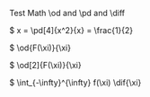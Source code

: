 Test Math \od and \pd and \diff

$ x = \pd[4]{x^2}{x} = \frac{1}{2}

$ \od{F(\xi)}{\xi}

$ \od[2]{F(\xi)}{\xi}

$ \int_{-\infty}^{\infty} f(\xi) \dif{\xi}

